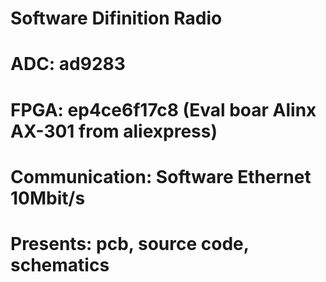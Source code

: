 # Software Difinition Radio
# ADC: ad9283
# FPGA: ep4ce6f17c8 (Eval boar Alinx AX-301 from aliexpress) 
# Communication: Software Ethernet 10Mbit/s
# Presents: pcb, source code, schematics 
